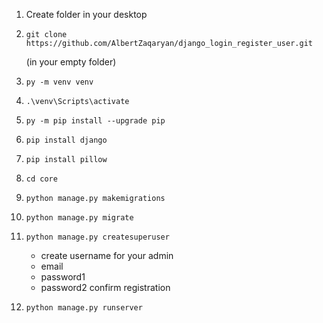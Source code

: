 1. Create folder in your desktop
2. ```
   git clone https://github.com/AlbertZaqaryan/django_login_register_user.git
   ```
   (in your empty folder)
3. ```
   py -m venv venv
   ```
4. ```
   .\venv\Scripts\activate
   ```
5. ```
   py -m pip install --upgrade pip
   ```
6. ```
   pip install django
   ```
7. ```
   pip install pillow
   ```
8. ```
   cd core
   ```
9. ```
   python manage.py makemigrations
   ```
10. ```
    python manage.py migrate
    ```
11. ```
    python manage.py createsuperuser
    ```
      -  create username for your admin
      -  email
      -  password1
      -  password2
    confirm registration
12. ```
    python manage.py runserver
    ```
